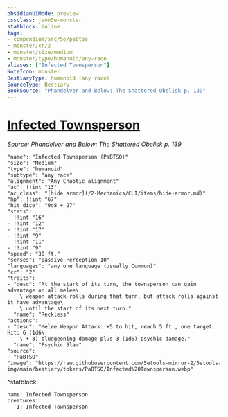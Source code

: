```yaml
---
obsidianUIMode: preview
cssclass: json5e-monster
statblock: inline
tags:
- compendium/src/5e/pabtso
- monster/cr/2
- monster/size/medium
- monster/type/humanoid/any-race
aliases: ["Infected Townsperson"]
NoteIcon: monster
BestiaryType: humanoid (any race)
SourceType: Bestiary
BookSource: "Phandelver and Below: The Shattered Obelisk p. 139"
---
```

# [Infected Townsperson](2-Mechanics/CLI/bestiary/humanoid/infected-townsperson-pabtso.md)
*Source: Phandelver and Below: The Shattered Obelisk p. 139*  

```statblock
"name": "Infected Townsperson (PaBTSO)"
"size": "Medium"
"type": "humanoid"
"subtype": "any race"
"alignment": "Any Chaotic alignment"
"ac": !!int "13"
"ac_class": "[hide armor](/2-Mechanics/CLI/items/hide-armor.md)"
"hp": !!int "67"
"hit_dice": "9d8 + 27"
"stats":
- !!int "16"
- !!int "12"
- !!int "17"
- !!int "9"
- !!int "11"
- !!int "9"
"speed": "30 ft."
"senses": "passive Perception 10"
"languages": "any one language (usually Common)"
"cr": "2"
"traits":
- "desc": "At the start of its turn, the townsperson can gain advantage on all melee\
    \ weapon attack rolls during that turn, but attack rolls against it have advantage\
    \ until the start of its next turn."
  "name": "Reckless"
"actions":
- "desc": "Melee Weapon Attack: +5 to hit, reach 5 ft., one target. Hit: 6 (1d6\
    \ + 3) bludgeoning damage plus 3 (1d6) psychic damage."
  "name": "Psychic Slam"
"source":
- "PaBTSO"
"image": "https://raw.githubusercontent.com/5etools-mirror-2/5etools-img/main/bestiary/tokens/PaBTSO/Infected%20Townsperson.webp"
```
^statblock

```encounter-table
name: Infected Townsperson
creatures:
 - 1: Infected Townsperson
```